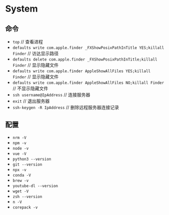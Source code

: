 # System
>

## 命令
+ `top`	// 查看进程
+ `defaults write com.apple.finder _FXShowPosixPathInTitle YES;killall Finder`	// 访达显示路径
+ `defaults delete com.apple.finder _FXShowPosixPathInTitle;killall Finder`	// 显示隐藏文件
+ `defaults write com.apple.finder AppleShowAllFiles YES;killall Finder`	// 显示隐藏文件
+ `defaults write com.apple.finder AppleShowAllFiles NO;killall Finder`	// 不显示隐藏文件
+ `ssh username@IpAddress`	// 连接服务器
+ `exit`	// 退出服务器
+ `ssh-keygen -R IpAddress`	// 删除远程服务器连接记录

## 配置
+ `nrm -V`
+ `npm -v`
+ `node -v`
+ `vue -V`
+ `python3 --version`
+ `git --version`
+ `npx -v`
+ `conda -V`
+ `brew -v`
+ `youtube-dl --version`
+ `wget -V`
+ `zsh --version`
+ `n -V`
+ `corepack -v`